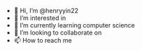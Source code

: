 - 👋 Hi, I’m @henryyin22
- 👀 I’m interested in 
- 🌱 I’m currently learning computer science
- 💞️ I’m looking to collaborate on 
- 📫 How to reach me 

<!---
henryyin22/henryyin22 is a ✨ special ✨ repository because its `README.md` (this file) appears on your GitHub profile.
You can click the Preview link to take a look at your changes.
--->
